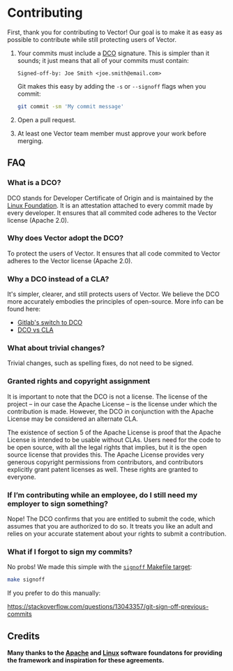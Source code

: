 # Contributing

First, thank you for contributing to Vector! Our goal is to make it as easy
as possible to contribute while still protecting users of Vector.

1. Your commits must include a [DCO](https://developercertificate.org/) signature.
   This is simpler than it sounds; it just means that all of your commits
   must contain:

   ```
   Signed-off-by: Joe Smith <joe.smith@email.com>
   ```

   Git makes this easy by adding the `-s` or `--signoff` flags when you commit:

   ```bash
   git commit -sm 'My commit message'
   ```

2. Open a pull request.
3. At least one Vector team member must approve your work before merging.

## FAQ

### What is a DCO?

DCO stands for Developer Certificate of Origin and is maintained by the
[Linux Foundation](https://www.linuxfoundation.org). It is an attestation
attached to every commit made by every developer. It ensures that all commited
code adheres to the Vector license (Apache 2.0).

### Why does Vector adopt the DCO?

To protect the users of Vector. It ensures that all code commited to Vector
adheres to the Vector license (Apache 2.0).

### Why a DCO instead of a CLA?

It's simpler, clearer, and still protects users of Vector. We believe the DCO
more accurately embodies the principles of open-source. More info can be found
here:

* [Gitlab's switch to DCO](https://about.gitlab.com/2017/11/01/gitlab-switches-to-dco-license/)
* [DCO vs CLA](https://opensource.com/article/18/3/cla-vs-dco-whats-difference)

### What about trivial changes?

Trivial changes, such as spelling fixes, do not need to be signed.

### Granted rights and copyright assignment

It is important to note that the DCO is not a license. The license of the
project – in our case the Apache License – is the license under which the
contribution is made. However, the DCO in conjunction with the Apache License
may be considered an alternate CLA.

The existence of section 5 of the Apache License is proof that the Apache
License is intended to be usable without CLAs. Users need for the code to be
open source, with all the legal rights that implies, but it is the open source
license that provides this. The Apache License provides very generous
copyright permissions from contributors, and contributors explicitly grant
patent licenses as well. These rights are granted to everyone.

### If I’m contributing while an employee, do I still need my employer to sign something?

Nope! The DCO confirms that you are entitled to submit the code, which assumes
that you are authorized to do so.  It treats you like an adult and relies on
your accurate statement about your rights to submit a contribution.  

### What if I forgot to sign my commits?

No probs! We made this simple with the [`signoff` Makefile target](Makefile):

```bash
make signoff
```

If you prefer to do this manually:

https://stackoverflow.com/questions/13043357/git-sign-off-previous-commits

## Credits

**Many thanks to the [Apache](http://www.apache.org/) and
[Linux](https://www.linuxfoundation.org/) software foundatons for providing
the framework and inspiration for these agreements.**

